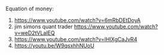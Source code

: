 Equation of money:
1. https://www.youtube.com/watch?v=6mRbDEtDoyA
2. jim simons quant trader https://www.youtube.com/watch?v=weD2tVLaIEQ
3. https://www.youtube.com/watch?v=IHlXgCaJvR4
4. https://youtu.be/W9qsxhhNUoU
